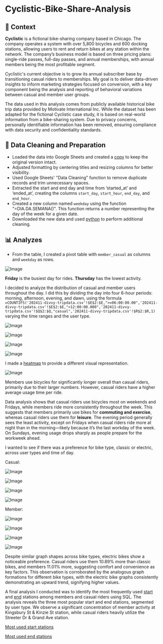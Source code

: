 # Cyclistic-Bike-Share-Analysis

## 📌 Context

**Cyclistic** is a fictional bike-sharing company based in Chicago. The company operates a system with over 5,800 bicycles and 600 docking stations, allowing users to rent and return bikes at any station within the network. The company’s business model is based on three pricing plans: single-ride passes, full-day passes, and annual memberships, with annual members being the most profitable segment.

Cyclistic's current objective is to grow its annual subscriber base by transitioning casual riders to memberships. My goal is to deliver data-driven insights to inform marketing strategies focused on conversion, with a key component being the analysis and reporting of behavioral variations between casual and member user groups.

The data used in this analysis comes from publicly available historical bike trip data provided by Motivate International Inc. While the dataset has been adapted for the fictional Cyclistic case study, it is based on real-world information from a bike-sharing system. Due to privacy concerns, personally identifiable information has been removed, ensuring compliance with data security and confidentiality standards.

## 🧹 Data Cleaning and Preparation

- Loaded the data into Google Sheets and created a [copy](bike%20data.csv) to keep the original version intact.
- Adjusted formatting by centering titles and resizing columns for better visibility.
- Used Google Sheets' "Data Cleaning" function to remove duplicate records and trim unnecessary spaces.
- Extracted the start and end day and time from ‘started_at’ and ‘ended_at’, creating the columns `start_day`, `start_hour`, `end_day`, and `end_hour`.
- Created a new column named `weekday` using the function "=DIA.DA.SEMANA()". This function returns a number representing the day of the week for a given date.
- Downloaded the new data and used [python](data_cleaning.ipynb) to perform additional cleaning.

## 📊 Analyzes


- From the table, I created a pivot table with `member_casual` as columns and `weekday` as rows.


![Image](https://github.com/user-attachments/assets/2367be7e-316d-40eb-a630-004c4c91c1bf)


**Friday** is the busiest day for rides.
**Thursday** has the lowest activity.

I decided to analyze the distribution of casual and member users throughout the day. I did this by dividing the day into four 6-hour periods: morning, afternoon, evening, and dawn, using the formula `=COUNTIFS('202411-divvy-tripdata.csv'!$E$2:$E,">=06:00:00.00",'202411-divvy-tripdata.csv'!$E$2:$E,"<12:00:00.000",'202411-divvy-tripdata.csv'!$Q$2:$Q,"casual",'202411-divvy-tripdata.csv'!$R$2:$R,1)` varying the time ranges and the user type.


![Image](https://github.com/user-attachments/assets/212eece8-c53a-45ef-b9e7-5ed6b57e92e2)


![Image](https://github.com/user-attachments/assets/6838ce32-5448-4593-bc9b-5fa652f2e198)


![Image](https://github.com/user-attachments/assets/bb259383-30f6-4faf-be94-c649f5ef5ca9)


![Image](https://github.com/user-attachments/assets/f3e1992e-9ae7-41a2-9fdb-2fea4b1bcbea)


I made a [heatmap](https://github.com/enzocolamego/Cyclistic-Bike-Share-Analysis/blob/main/analysis/heatmap.R) to provide a different visual representation.


![Image](https://github.com/user-attachments/assets/ac7397fa-cc0e-4a7a-b6ff-fad69cfce6a4)


Members use bicycles for significantly longer overall than casual riders, primarily due to their larger numbers. However, casual riders have a higher average usage time per ride.

Data analysis shows that casual riders use bicycles most on weekends and Fridays, while members ride more consistently throughout the week. This suggests that members primarily use bikes for **commuting and exercise**, whereas casual riders use them for **leisure**. The evening period generally sees the least activity, except on Fridays when casual riders ride more at night than in the morning—likely because it’s the last workday of the week. On Sundays, evening usage drops sharply as people prepare for the workweek ahead.

I wanted to see if there was a preference for bike type, classic or electric, across user types and time of day.


Casual:

![Image](https://github.com/user-attachments/assets/91b2f3fd-e87e-45fd-b56f-d9eb8bd82031)

![Image](https://github.com/user-attachments/assets/8b825857-9414-43d7-8fbe-9fb9f1673ad0)

![Image](https://github.com/user-attachments/assets/e4bf83f0-6578-4dc4-89c4-1ec0c13bcf81)

![Image](https://github.com/user-attachments/assets/cf14bca7-45cb-4475-9468-7fe0356568d2)

Member:

![Image](https://github.com/user-attachments/assets/7c9f8f3b-a5fe-4d05-966c-1cef9c33b53f)

![Image](https://github.com/user-attachments/assets/e2038bbf-c750-4043-8e16-e721b21933d6)

![Image](https://github.com/user-attachments/assets/2ba0ee2f-39c7-45db-bab4-7b8fbf216058)

![Image](https://github.com/user-attachments/assets/08764377-5b06-4b2b-a678-6a43542c48b8)

Despite similar graph shapes across bike types, electric bikes show a noticeable preference. Casual riders use them 10.89% more than classic bikes, and members 11.01% more, suggesting comfort and convenience as key factors. This observation is corroborated by the analogous graph formations for different bike types, with the electric bike graphs consistently demonstrating an upward trend, signifying higher values.

A final analysis I conducted was to identify the most frequently used [start](https://github.com/enzocolamego/Cyclistic-Bike-Share-Analysis/blob/main/analysis/start%20stations%20code.SQL) and [end](https://github.com/enzocolamego/Cyclistic-Bike-Share-Analysis/blob/main/analysis/end%20stations%20code.SQL) stations among members and casual riders using SQL. The analysis reveals the three most popular start and end stations, segmented by user type. We observe a significant concentration of member activity at Kingsbury St & Kinzie St station, while casual riders heavily utilize the Streeter Dr & Grand Ave station. 

[Most used start stations](https://github.com/enzocolamego/Cyclistic-Bike-Share-Analysis/blob/main/analysis/start%20stations%20result.csv)

[Most used end stations](https://github.com/enzocolamego/Cyclistic-Bike-Share-Analysis/blob/main/analysis/end%20stations%20result.csv)
